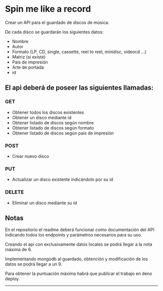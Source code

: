 # Spin me like a record

Crear un API para el guardado de discos de música. 

De cada disco se guardarán los siguientes datos:
   - Nombre
   - Autor
   - Formato (LP, CD, single, cassette, reel to reel, minidisc, videocd ...)
   - Matriz (si existe)
   - País de impresión
   - Arte de portada
   - id

## El api deberá de poseer las siguientes llamadas:

### GET
   - Obtener todos los discos existentes
   - Obtener un disco mediante id
   - Obtener listado de discos según nombre
   - Obtener listado de discos según formato
   - Obtener listado de discos según país de impresión

### POST

   - Crear nuevo disco

### PUT

   - Actualizar un disco existente indicándolo por su id

### DELETE

   - Eliminar un disco mediante su id


## Notas

En el repositorio el readme deberá funcionar como documentación del API indicando todos los endpoints y parámetros necesarios para su uso.

Creando el api con exclusivamente datos locales se podrá llegar a la nota máxima de 6.

Implementando mongodb al guardado, obtención y modificación de los datos se podrá llegar a un 9.

Para obtener la puntuación máxima habrá que publicar el trabajo en deno deploy.

----